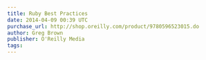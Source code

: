 ```yaml
---
title: Ruby Best Practices
date: 2014-04-09 00:39 UTC
purchase_url: http://shop.oreilly.com/product/9780596523015.do
author: Greg Brown
publisher: O'Reilly Media
tags:
---
```


